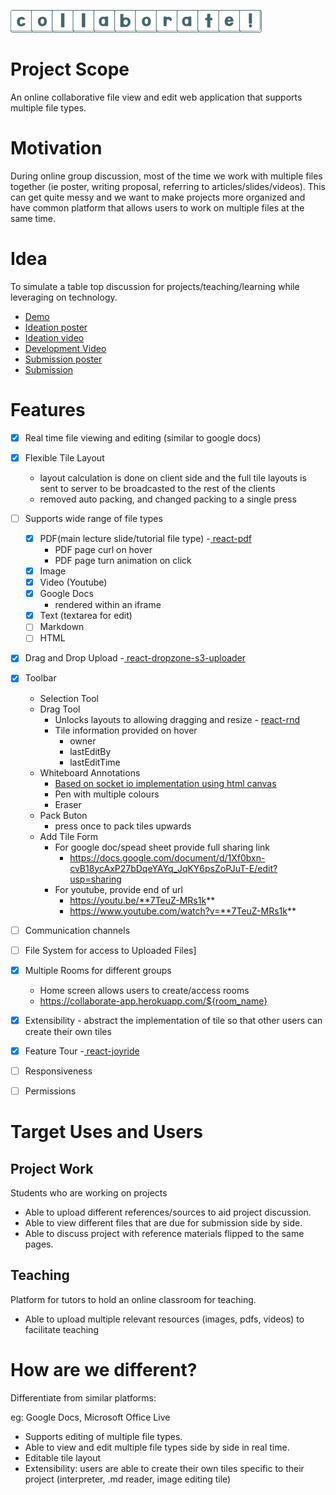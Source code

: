 ![collaborate!](/public/assets/logo.png)

Project Scope
===
An online collaborative file view and edit web application that supports multiple file types.

Motivation
===
During online group discussion, most of the time we work with multiple files together (ie poster, writing proposal, referring to articles/slides/videos). This can get quite messy and we want to make projects more organized and have common platform that allows users to work on multiple files at the same time.

Idea
===
To simulate a table top discussion for projects/teaching/learning while leveraging on technology.
* [Demo](http://collaborate-app.herokuapp.com/default)
* [Ideation poster](http://imgur.com/a/rIfQm)
* [Ideation video](https://youtu.be/GKMJ62m6eyM)
* [Development Video](https://youtu.be/fPaHSTDO05o)
* [Submission poster](http://imgur.com/a/jAMeL)
* [Submission](https://youtu.be/7TeuZ-MRs1k)

Features
===
- [x] Real time file viewing and editing (similar to google docs)
-  [x] Flexible Tile Layout
    - layout calculation is done on client side and the full tile layouts is sent to server to be broadcasted to the rest of the clients
    - removed auto packing, and changed packing to a single press

- [ ] Supports wide range of file types
  - [x] PDF(main lecture slide/tutorial file type) -[ react-pdf](https://github.com/wojtekmaj/react-pdf)
     -  PDF page curl on hover
     -  PDF page turn animation on click
  - [x] Image
  - [x] Video (Youtube)
  - [x] Google Docs
    - rendered within an iframe
  - [x] Text (textarea for edit)
  - [ ] Markdown
  - [ ] HTML

- [x] Drag and Drop Upload -[ react-dropzone-s3-uploader](https://github.com/founderlab/react-dropzone-s3-uploader)
- [x] Toolbar
    - Selection Tool
    - Drag Tool
        - Unlocks layouts to allowing dragging and resize - [ react-rnd](https://github.com/bokuweb/react-rnd)
        - Tile information provided on hover
            - owner
            - lastEditBy
            - lastEditTime
    - Whiteboard Annotations
        - [Based on socket io implementation using html canvas](https://github.com/socketio/socket.io/tree/master/examples/whiteboard)
        - Pen with multiple colours
        - Eraser
    - Pack Buton
        - press once to pack tiles upwards    
    - Add Tile Form
        - For google doc/spead sheet provide full sharing link
            - https://docs.google.com/document/d/1Xf0bxn-cvB18ycAxP27bDqeYAYq_JqKY6psZoPJuT-E/edit?usp=sharing
        - For youtube, provide end of url
            - https://youtu.be/**7TeuZ-MRs1k**
            - https://www.youtube.com/watch?v=**7TeuZ-MRs1k**

- [ ] Communication channels
- [ ] File System for access to Uploaded Files]

- [x] Multiple Rooms for different groups
    - Home screen allows users to create/access rooms 
    - https://collaborate-app.herokuapp.com/${room_name}
- [x] Extensibility - abstract the implementation of tile so that other users can create their own tiles
- [x] Feature Tour -[ react-joyride](https://github.com/gilbarbara/react-joyride)
- [ ] Responsiveness
- [ ] Permissions

Target Uses and Users
===
Project Work
---
Students who are working on projects
* Able to upload different references/sources to aid project discussion.
* Able to view different files that are due for submission side by side.
* Able to discuss project with reference materials flipped to the same pages.

Teaching
---
Platform for tutors to hold an online classroom for teaching.
* Able to upload multiple relevant resources (images, pdfs, videos) to facilitate teaching

How are we different?
===
Differentiate from similar platforms:

eg: Google Docs, Microsoft Office Live

* Supports editing of multiple file types.
* Able to view and edit multiple file types side by side in real time.
* Editable tile layout
* Extensibility: users are able to create their own tiles specific to their project (interpreter, .md reader, image editing tile)
